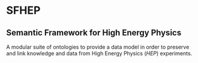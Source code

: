 # SFHEP
## Semantic Framework for High Energy Physics

A modular suite of ontologies to provide a data model in order to preserve and link knowledge and data from  High Energy Physics (_HEP_) experiments.

